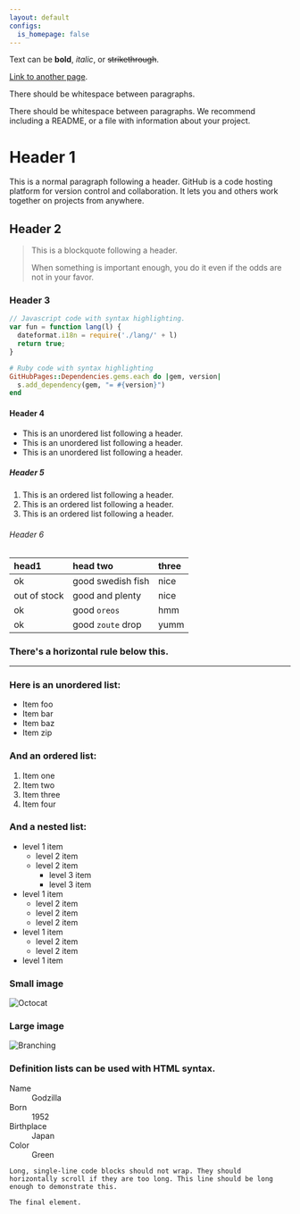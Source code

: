 ```yaml
---
layout: default
configs:
  is_homepage: false
---
```


Text can be **bold**, _italic_, or ~~strikethrough~~.

[Link to another page](./posts/another-page.html).

There should be whitespace between paragraphs.

There should be whitespace between paragraphs. We recommend including a README, or a file with information about your project.

# Header 1

This is a normal paragraph following a header. GitHub is a code hosting platform for version control and collaboration. It lets you and others work together on projects from anywhere.

## Header 2

> This is a blockquote following a header.
>
> When something is important enough, you do it even if the odds are not in your favor.

### Header 3

```js
// Javascript code with syntax highlighting.
var fun = function lang(l) {
  dateformat.i18n = require('./lang/' + l)
  return true;
}
```

```ruby
# Ruby code with syntax highlighting
GitHubPages::Dependencies.gems.each do |gem, version|
  s.add_dependency(gem, "= #{version}")
end
```

#### Header 4

*   This is an unordered list following a header.
*   This is an unordered list following a header.
*   This is an unordered list following a header.

##### Header 5

1.  This is an ordered list following a header.
2.  This is an ordered list following a header.
3.  This is an ordered list following a header.

###### Header 6

| head1        | head two          | three |
|:-------------|:------------------|:------|
| ok           | good swedish fish | nice  |
| out of stock | good and plenty   | nice  |
| ok           | good `oreos`      | hmm   |
| ok           | good `zoute` drop | yumm  |

### There's a horizontal rule below this.

* * *

### Here is an unordered list:

*   Item foo
*   Item bar
*   Item baz
*   Item zip

### And an ordered list:

1.  Item one
1.  Item two
1.  Item three
1.  Item four

### And a nested list:

- level 1 item
  - level 2 item
  - level 2 item
    - level 3 item
    - level 3 item
- level 1 item
  - level 2 item
  - level 2 item
  - level 2 item
- level 1 item
  - level 2 item
  - level 2 item
- level 1 item

### Small image

![Octocat](https://github.githubassets.com/images/icons/emoji/octocat.png)

### Large image

![Branching](https://guides.github.com/activities/hello-world/branching.png)


### Definition lists can be used with HTML syntax.

<dl>
<dt>Name</dt>
<dd>Godzilla</dd>
<dt>Born</dt>
<dd>1952</dd>
<dt>Birthplace</dt>
<dd>Japan</dd>
<dt>Color</dt>
<dd>Green</dd>
</dl>

```
Long, single-line code blocks should not wrap. They should horizontally scroll if they are too long. This line should be long enough to demonstrate this.
```

```
The final element.
```
